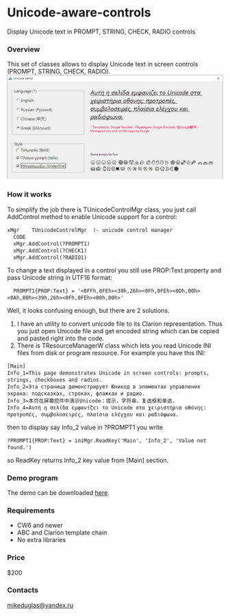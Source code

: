 # Unicode-aware-controls
Display Unicode text in PROMPT, STRING, CHECK, RADIO controls

### Overview
This set of classes allows to display Unicode text in screen controls (PROMPT, STRING, CHECK, RADIO).  
![Unicode demo](https://github.com/mikeduglas/Unicode-aware-controls/blob/master/UnicodeDemo.jpg?raw=true)  

### How it works
To simplify the job there is TUnicodeControlMgr class, you just call AddControl method to enable Unicode support for a control:
```
xMgr    TUnicodeControlMgr  !- unicode control manager
  CODE
  xMgr.AddControl(?PROMPT1)
  xMgr.AddControl(?CHECK1)
  xMgr.AddControl(?RADIO1)
```
To change a text displayed in a control you still use PROP:Text property and pass Unicode string in UTF16 format:
```
  PROMPT1{PROP:Text} = '<0FFh,0FEh><39h,26h><0Fh,0FEh><0Dh,00h><0Ah,00h><39h,26h><0Fh,0FEh><00h,00h>'
```
Well, it looks confusing enough, but there are 2 solutions.
1. I have an utility to convert unicode file to its Clarion representation. Thus you just open Unicode file and get encoded string which
can be copied and pasted right into the code.
2. There is TResourceManagerW class which lets you read Unicode INI files from disk or program resource. For example you have this INI:
```
[Main]
Info_1=This page demonstrates Unicode in screen controls: prompts, strings, checkboxes and radios.
Info_2=Эта страница демонстрирует Юникод в элементах управления экрана: подсказках, строках, флажках и радио.
Info_3=本页在屏幕控件中演示Unicode：提示，字符串，复选框和单选.
Info_4=Αυτή η σελίδα εμφανίζει το Unicode στα χειριστήρια οθόνης: προτροπές, συμβολοσειρές, πλαίσια ελέγχου και ραδιόφωνα.
```
then to display say Info_2 value in ?PROMPT1 you write
```
?PROMPT1{PROP:Text} = iniMgr.ReadKey('Main', 'Info_2', 'Value not found.')
```
so ReadKey returns Info_2 key value from [Main] section.  

### Demo program
The demo can be downloaded [here](https://www.dropbox.com/s/5d6cabic0ob9k4d/UnicodeDemo.zip?dl=0).

### Requirements
- CW6 and newer
- ABC and Clarion template chain
- No extra libraries

### Price
$200

### Contacts
mikeduglas@yandex.ru


